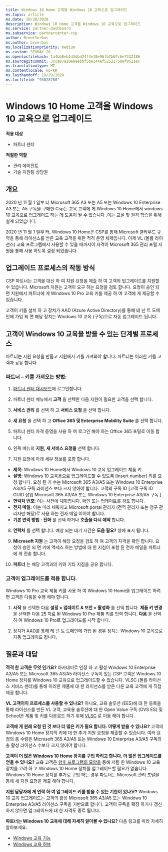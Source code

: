 ```yaml
---
title: Windows 10 Home 고객을 Windows 10 교육으로 업그레이드
ms.topic: article
ms.date: 10/28/2020
description: Windows 10 Home 고객을 Windows 10 교육으로 업그레이드
ms.service: partner-dashboard
ms.subservice: partnercenter-csp
author: BrentSerbus
ms.author: brserbus
ms.localizationpriority: medium
ms.custom: SEOMAY.20
ms.openlocfilehash: 1a4bb8eb1d3dbd24f4e18e96fb7b67c6e7332186
ms.sourcegitcommit: 3cca87a10e8aebbf5be144ef525217509f0521ec
ms.translationtype: MT
ms.contentlocale: ko-KR
ms.lasthandoff: 10/29/2020
ms.locfileid: "93028780"
---
```

# <a name="upgrade-windows-10-home-customers-to-windows-10-education"></a>Windows 10 Home 고객을 Windows 10 교육으로 업그레이드

**적용 대상**

- 파트너 센터

**적절한 역할**

- 관리 에이전트
- 기술 지원팀 상담원

## <a name="overview"></a>개요

2020 년 11 월 1 일부 터 Microsoft 365 A3 또는 A5 또는 Windows 10 Enterprise A3 또는 A5 구독을 구매한 Csp는 교육 고객에 게 Windows 10 Home에서 windows 10 교육으로 업그레이드 하는 데 도움이 될 수 있습니다 .이는 교실 및 원격 학습을 위해 설계 되었습니다.

2020 년 11 월 1 일부 터, Windows 10 Home은 CSP를 통해 Microsoft 클라우드 규약을 통해 라이선스를 받은 교육 고객을 위한 적격 운영 체제입니다. 이제 VL (볼륨 라이선스) 교육 프로그램에서 사용할 수 있을 때까지이 자격이 Microsoft 365 관리 포털 지원을 통해 사용 하도록 설정 되었습니다. 

## <a name="how-the-upgrade-process-works"></a>업그레이드 프로세스의 작동 방식

CSP 파트너는 고객을 대신 하 여 지원 요청을 제출 하 여 고객의 업그레이드를 지원할 수 있습니다. Microsoft 지원는 고객이 요구 하는 요청을 검토 합니다. 요청이 승인 되 면 지원에서 파트너에 게 Windows 10 Pro 교육 키를 제공 하 여 고객에 게 제공할 수 있습니다.

고객이 키를 설치 하 고 장치가 AAD (Azure Active Directory)를 통해 테 넌 트 도메인에 가입 되 면 해당 장치는 Windows 10 교육 (구독)으로 자동 업그레이드 됩니다.   

## <a name="step-by-step-process-for-customers-to-get-windows-10-education"></a>고객이 Windows 10 교육을 받을 수 있는 단계별 프로세스

파트너는 지원 요청을 만들고 지원에서 키를 가져와야 합니다. 파트너는 이러한 키를 고객과 공유 합니다.

### <a name="partners--how-to-get-the-keys"></a>파트너 – 키를 가져오는 방법:

1. [파트너 센터 대시보드](https://partner.microsoft.com/dashboard)에 로그인합니다.

2. 파트너 센터 메뉴에서 **고객** 을 선택한 다음 지원이 필요한 고객을 선택 합니다.

3. **서비스 관리** 를 선택 하 고 **서비스 요청** 을 선택 합니다.

4. **새 요청** 을 선택 하 고 **Office 365 및 Enterprise Mobility Suite** 를 선택 합니다.

5. 파트너 센터 자격 증명을 사용 하 여 로그인 해야 하는 Office 365 포털로 이동 합니다.

6. 왼쪽 메뉴의 **지원, 새 서비스 요청을** 선택 합니다.

7. 지원 요청에 아래 세부 정보를 포함 합니다.

- **제목:** Windows 10 Home에서 Windows 10 교육 업그레이드 제품 키
- **설명:** Windows 10 교육용으로 업그레이드할 수 있도록 [insert number] 키를 요청 합니다. 요청 된 키 수는 Microsoft 365 A3/A5 또는 Windows 10 Enterprise A3/A5 구독 라이선스 보다 크지 않아야 합니다. 고객의 구독 ID [고객 구독 ID GUID 삽입 Microsoft 365 A3/A5 또는 Windows 10 Enterprise A3/A5 구독.]
- **연락처 번호:** 이는 사전에 채워집니다. 확인 또는 업데이트를 검토 합니다.
- **전자 메일:** 이는 미리 채워지고 Microsoft portal 관리자 (전역 관리자 또는 청구 관리자만 해당)로 사용 하는 전자 메일 이어야 합니다.
- **기본 연락 방법** : **전화** 를 선택 하거나 **호출을 다시 예약** 합니다.

8. **연락처** 를 선택 합니다. 예상 되는 대기 시간은 **도움 필요?** 창에 표시 됩니다.

9. **Microsoft 지원** 는 고객이 해당 요청을 검토 하 여 고객의 자격을 확인 합니다. 요청이 승인 되 면 키에 액세스 하는 방법에 대 한 지침이 포함 된 전자 메일을 파트너에 게 전송 합니다.

10. **파트너** 는 해당 고객과의 키와 기타 지침을 공유 합니다.

### <a name="customer-applies-the-upgrade"></a>고객이 업그레이드를 적용 합니다.

Windows 10 Pro 교육 제품 키를 사용 하 여 Windows 10 Home을 업그레이드 하려면 고객은 다음을 수행 해야 합니다.  

1. **시작** 을 선택한 다음 **설정 > 업데이트 & 보안 > 활성화** 를 선택 합니다. **제품 키 변경** 을 선택한 다음 25 자로 된 Windows 10 Pro 제품 키를 입력 합니다. **다음** 을 선택 하 여 Windows 10 Pro로 업그레이드를 시작 합니다.

2. 장치가 AAD를 통해 테 넌 트 도메인에 가입 된 경우 장치는 Windows 10 교육으로 자동 업그레이드 됩니다.  

## <a name="frequently-asked-questions"></a>질문과 대답

**적격 한 고객은 무엇 인가요?**
아카데미로 인정 하 고 활성 Windows 10 Enterprise A3/A5 또는 Microsoft 365 A3/A5 라이선스 구독이 있는 CSP 고객은 Windows 10 Home 장치를 Windows 10 교육으로 업그레이드할 수 있습니다. VLSC (볼륨 라이선스 서비스 센터)를 통해 이러한 제품에 대 한 라이선스를 받은 다른 교육 고객에 게 직접 제공 합니다.

**VL 고객이이 프로세스를 사용할 수 있나요?**
아니요, 교육 솔루션 (EES)에 대 한 등록을 통해 라이선스를 만든 VL 고객, 교육용 솔루션에 대 한 Open Value 구독 (OVS ES) 및 School은 제품 및 키를 다운로드 하기 위해 [VLSC](https://www.microsoft.com/Licensing/servicecenter/default.aspx) 로 이동 해야 합니다. 

**고객에 게 원래 요청 된 것 보다 더 많은 키가 필요 합니다. 어떻게 받을 수 있나요?**
고객의 Windows 10 Home 장치의 키에 대 한 추가 지원 요청을 제출할 수 있습니다. 여러 요청의 총 수량은 Microsoft 365 A3/A5 또는 Windows 10 Enterprise A3/A5 구독의 총 활성 라이선스 수보다 크지 않아야 합니다.

**고객이 더 많은 Windows 10 Home 장치를 구입 하려고 합니다. 더 많은 업그레이드를 얻을 수 있나요?**
교육 고객은 [향후 프로그램의 모양을](https://www.microsoft.com/education/products/windows/shapethefuture.aspx) 통해 저렴 한 Windows 10 교육 장치를 고려 하 고 Windows 10 Home 장치를 업그레이드할 필요가 없습니다. Windows 10 Home 장치를 추가로 구입 하는 경우 파트너는 Microsoft 관리 포털을 통해 새 지원 요청을 제출 해야 합니다.

**지원 담당자에 게 연락 하 여 업그레이드 키를 받을 수 있는 기한이 있나요?**
Windows 10 교육 업그레이드는 고객의 활성 Microsoft 365 A3/A5 또는 Windows 10 Enterprise A3/A5 라이선스 구독을 기반으로 합니다. 고객이 구독을 확장 하거나 갱신 하지 않으면 업그레이드에 대 한 자격도 종료 됩니다.

**파트너는 Windows 10 교육에 대해 자세히 알아볼 수 있나요?**
다음 링크를 따라 자세히 알아보세요.

- [Windows 교육 기능](https://www.microsoft.com/education/products/windows/features)
- [Windows 교육 허브](https://docs.microsoft.com/education/windows/)
